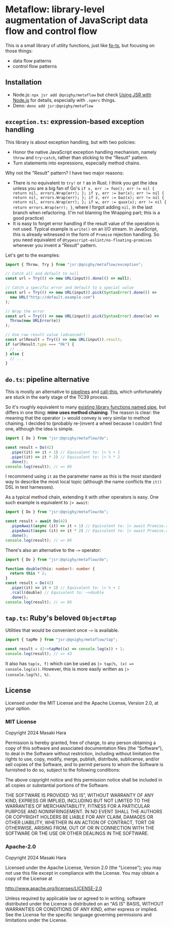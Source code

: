 # Metaflow: library-level augmentation of JavaScript data flow and control flow

This is a small library of utility functions, just like
[fp-ts](https://github.com/gcanti/fp-ts), but focusing on those things:

- data flow patterns
- control flow patterns

## Installation

- Node.js: `npx jsr add @qnighy/metaflow` but check
  [Using JSR with Node.js](https://jsr.io/docs/with/node) for details,
  especially with `.npmrc` things.
- Deno: `deno add jsr:@qnighy/metaflow`

## `exception.ts`: expression-based exception handling

This library is about exception handling, but with two policies:

- Honor the native JavaScript exception handling mechanism, namely `throw` and
  `try`-`catch`, rather than sticking to the "Result" pattern.
- Turn statements into expressions, especially method chains.

Why not the "Result" pattern? I have two major reasons:

- There is no equivalent to `try!` or `?` as in Rust. I think you get the idea
  unless you are a big fan of Go's
  `if x, err := foo(); err != nil { return nil, errors.Wrap(err); }; if y, err := bar(x); err != nil { return nil, errors.Wrap(err); }; if z, err := baz(x); err != nil { return nil, errors.Wrap(err); }; if w, err := quux(x); err != nil { return errors.Wrap(err); }`,
  where I forgot adding `nil,` in the last branch when refactoring. (I'm not
  blaming the Wrapping part; this is a good practice)
- It is easy to forget error handling if the result value of the operation is
  not used. Typical example is `write()` on an I/O stream. In JavaScript, this
  is already witnessed in the form of `Promise` rejection handling. So you need
  equivalent of `@typescript-eslint/no-floating-promises` whenever you invent a
  "Result" pattern.

Let's get to the examples:

```typescript
import { Throw, Try } from "jsr:@qnighy/metaflow/exception";

// Catch all and default to null
const url = Try(() => new URL(input)).done(() => null);

// Catch a specific error and default to a special value
const url = Try(() => new URL(input)).pick(SyntaxError).done(() =>
  new URL("http://default.example.com")
);

// Wrap the error
const url = Try(() => new URL(input)).pick(SyntaxError).done((e) =>
  Throw(new URLError(e))
);

// Use raw result value (advanced!)
const urlResult = Try(() => new URL(input)).result;
if (urlResult.type === "Ok") {
  // ...
} else {
  // ...
}
```

## `do.ts`: pipeline alternative

This is mostly an alternative to
[pipelines](https://github.com/tc39/proposal-pipeline-operator) and
[call-this](https://github.com/tc39/proposal-call-this), which unfortunately are
stuck in the early stage of the TC39 process.

So it's roughly equivalent to many
[existing library functions named pipe](https://gcanti.github.io/fp-ts/modules/function.ts.html#pipe),
but differs in one thing: **mine uses method chaining**. The reason is clear:
the meaning that the operator `|>` would convey is very similar to method
chaining. I decided to (probably re-)invent a wheel because I couldn't find one,
although the idea is simple.

```typescript
import { Do } from "jsr:@qnighy/metaflow/do";

const result = Do(42)
  .pipe((it) => it + 1) // Equivalent to: |> % + 1
  .pipe((it) => it * 2) // Equivalent to: |> % * 2
  .done();
console.log(result); // => 86
```

I recommend using `it` as the parameter name as this is the most standard way to
describe the most local topic (although the name conflicts the `it()` DSL in
test harnesses).

As a typical method chain, extending it with other operators is easy. One such
example is equivalent to `|> await`:

```typescript
import { Do } from "jsr:@qnighy/metaflow/do";

const result = await Do(42)
  .pipeAwait(async (it) => it + 1) // Equivalent to: |> await Promise.resolve(% + 1)
  .pipeAwait(async (it) => it * 2) // Equivalent to: |> await Promise.resolve(% * 2)
  .done();
console.log(result); // => 86
```

There's also an alternative to the `~>` operator:

```typescript
import { Do } from "jsr:@qnighy/metaflow/do";

function double(this: number): number {
  return this * 2;
}
const result = Do(42)
  .pipe((it) => it + 1) // Equivalent to: |> % + 1
  .rcall(double) // Equivalent to: ~>double
  .done();
console.log(result); // => 86
```

## `tap.ts`: Ruby's beloved `Object#tap`

Utilities that would be convenient once `~>` is available.

```typescript
import { tapMe } from "jsr:@qnighy/metaflow/tap";

const result = 42~>tapMe((x) => console.log(x)) + 1;
console.log(result); // => 43
```

It also has `tap(x, f)` which can be used as `|> tap(%, (x) => console.log(x))`.
However, this is more easily written as `|> (console.log(%), %)`.

## License

Licensed under the MIT License and the Apache License, Version 2.0, at your option.

### MIT License

Copyright 2024 Masaki Hara

Permission is hereby granted, free of charge, to any person obtaining a copy of this software and associated documentation files (the “Software”), to deal in the Software without restriction, including without limitation the rights to use, copy, modify, merge, publish, distribute, sublicense, and/or sell copies of the Software, and to permit persons to whom the Software is furnished to do so, subject to the following conditions:

The above copyright notice and this permission notice shall be included in all copies or substantial portions of the Software.

THE SOFTWARE IS PROVIDED “AS IS”, WITHOUT WARRANTY OF ANY KIND, EXPRESS OR IMPLIED, INCLUDING BUT NOT LIMITED TO THE WARRANTIES OF MERCHANTABILITY, FITNESS FOR A PARTICULAR PURPOSE AND NONINFRINGEMENT. IN NO EVENT SHALL THE AUTHORS OR COPYRIGHT HOLDERS BE LIABLE FOR ANY CLAIM, DAMAGES OR OTHER LIABILITY, WHETHER IN AN ACTION OF CONTRACT, TORT OR OTHERWISE, ARISING FROM, OUT OF OR IN CONNECTION WITH THE SOFTWARE OR THE USE OR OTHER DEALINGS IN THE SOFTWARE.

### Apache-2.0

Copyright 2024 Masaki Hara

Licensed under the Apache License, Version 2.0 (the "License");
you may not use this file except in compliance with the License.
You may obtain a copy of the License at

http://www.apache.org/licenses/LICENSE-2.0

Unless required by applicable law or agreed to in writing, software
distributed under the License is distributed on an "AS IS" BASIS,
WITHOUT WARRANTIES OR CONDITIONS OF ANY KIND, either express or implied.
See the License for the specific language governing permissions and
limitations under the License.
